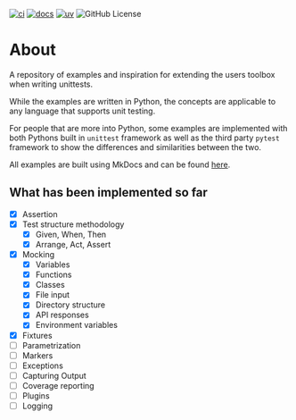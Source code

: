 [![ci](https://github.com/ChargeStorm/unittest-learning/actions/workflows/ci.yml/badge.svg)](https://github.com/ChargeStorm/unittest-learning/actions/workflows/ci.yml)
[![docs](https://img.shields.io/badge/Documentation-latest-blue)](https://chargestorm.github.io/unittest-learning/)
[![uv](https://img.shields.io/endpoint?url=https://raw.githubusercontent.com/astral-sh/uv/main/assets/badge/v0.json)](https://github.com/astral-sh/uv)
![GitHub License](https://img.shields.io/github/license/ChargeStorm/unittest-learning)

# About

A repository of examples and inspiration for extending the users toolbox when writing unittests.

While the examples are written in Python, the concepts are applicable to any language that supports unit testing.

For people that are more into Python, some examples are implemented with both Pythons built in `unittest` framework as well as the third party `pytest` framework to show the differences and similarities between the two.

All examples are built using MkDocs and can be found [here](https://chargestorm.github.io/unittest-learning/).

## What has been implemented so far

- [x] Assertion
- [x] Test structure methodology
  - [x] Given, When, Then
  - [x] Arrange, Act, Assert
- [x] Mocking
  - [x] Variables
  - [x] Functions
  - [x] Classes
  - [x] File input
  - [x] Directory structure
  - [x] API responses
  - [x] Environment variables
- [x] Fixtures
- [ ] Parametrization
- [ ] Markers
- [ ] Exceptions
- [ ] Capturing Output
- [ ] Coverage reporting
- [ ] Plugins
- [ ] Logging
